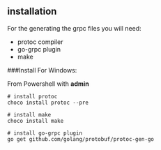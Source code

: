 ## installation

For the generating the grpc files you will need:
* protoc compiler
* go-grpc plugin
* make

###Install For Windows:

From Powershell with **admin** 
```
# install protoc
choco install protoc --pre

# install make
choco install make 

# install go-grpc plugin
go get github.com/golang/protobuf/protoc-gen-go
```
 
